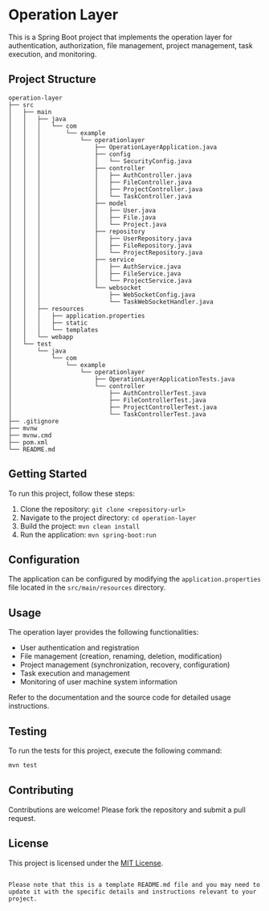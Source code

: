 # Operation Layer

This is a Spring Boot project that implements the operation layer for authentication, authorization, file management, project management, task execution, and monitoring.

## Project Structure

```
operation-layer
├── src
│   ├── main
│   │   ├── java
│   │   │   └── com
│   │   │       └── example
│   │   │           └── operationlayer
│   │   │               ├── OperationLayerApplication.java
│   │   │               ├── config
│   │   │               │   └── SecurityConfig.java
│   │   │               ├── controller
│   │   │               │   ├── AuthController.java
│   │   │               │   ├── FileController.java
│   │   │               │   ├── ProjectController.java
│   │   │               │   └── TaskController.java
│   │   │               ├── model
│   │   │               │   ├── User.java
│   │   │               │   ├── File.java
│   │   │               │   └── Project.java
│   │   │               ├── repository
│   │   │               │   ├── UserRepository.java
│   │   │               │   ├── FileRepository.java
│   │   │               │   └── ProjectRepository.java
│   │   │               ├── service
│   │   │               │   ├── AuthService.java
│   │   │               │   ├── FileService.java
│   │   │               │   └── ProjectService.java
│   │   │               └── websocket
│   │   │                   ├── WebSocketConfig.java
│   │   │                   └── TaskWebSocketHandler.java
│   │   ├── resources
│   │   │   ├── application.properties
│   │   │   ├── static
│   │   │   └── templates
│   │   └── webapp
│   └── test
│       └── java
│           └── com
│               └── example
│                   └── operationlayer
│                       ├── OperationLayerApplicationTests.java
│                       └── controller
│                           ├── AuthControllerTest.java
│                           ├── FileControllerTest.java
│                           ├── ProjectControllerTest.java
│                           └── TaskControllerTest.java
├── .gitignore
├── mvnw
├── mvnw.cmd
├── pom.xml
└── README.md
```

## Getting Started

To run this project, follow these steps:

1. Clone the repository: `git clone <repository-url>`
2. Navigate to the project directory: `cd operation-layer`
3. Build the project: `mvn clean install`
4. Run the application: `mvn spring-boot:run`

## Configuration

The application can be configured by modifying the `application.properties` file located in the `src/main/resources` directory.

## Usage

The operation layer provides the following functionalities:

- User authentication and registration
- File management (creation, renaming, deletion, modification)
- Project management (synchronization, recovery, configuration)
- Task execution and management
- Monitoring of user machine system information

Refer to the documentation and the source code for detailed usage instructions.

## Testing

To run the tests for this project, execute the following command:

```bash
mvn test
```

## Contributing

Contributions are welcome! Please fork the repository and submit a pull request.

## License

This project is licensed under the [MIT License](LICENSE).
```

Please note that this is a template README.md file and you may need to update it with the specific details and instructions relevant to your project.